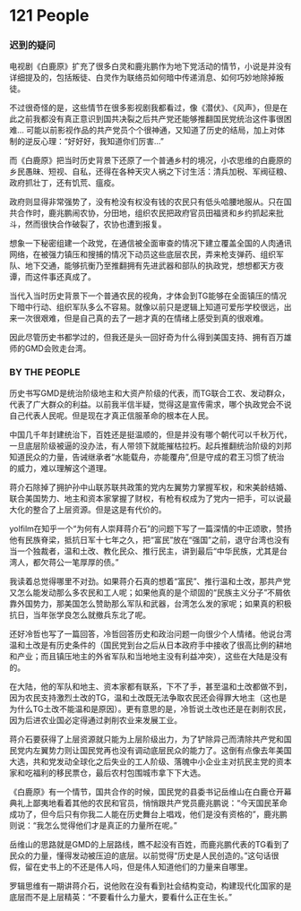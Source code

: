 # 121 People
### 迟到的疑问
电视剧《白鹿原》扩充了很多白灵和鹿兆鹏作为地下党活动的情节，小说是并没有详细提及的，包括叛徒、白灵作为联络员如何暗中传递消息、如何巧妙地除掉叛徒。

不过很奇怪的是，这些情节在很多影视剧我都看过，像《潜伏》、《风声》，但是在此之前我都没有真正意识到国共决裂之后共产党还能够推翻国民党统治这件事很困难... 可能以前影视作品的共产党员个个很神通，又知道了历史的结局，加上对体制的逆反心理：“好好好，我知道你们厉害...”

而《白鹿原》把当时历史背景下还原了一个普通乡村的境况，小农思维的白鹿原的乡民愚昧、短视、自私，还得在各种天灾人祸之下讨生活：清兵加税、军阀征粮、政府抓壮丁，还有饥荒、瘟疫。

政府则显得非常强势了，没有枪没有权没有钱的农民只有低头哈腰地服从。只在国共合作时，鹿兆鹏闹农协，分田地，组织农民把政府官员田福贤和乡约抓起来批斗，然而很快合作破裂了，农协也遭到报复。

想象一下秘密组建一个政党，在通信被全面审查的情况下建立覆盖全国的人肉通讯网络，在被强力镇压和搜捕的情况下动员这些底层农民，弄来枪支弹药、组织军队、地下交通，能够抗衡乃至推翻拥有先进武器和部队的执政党，想想都天方夜谭，而这件事还真成了。

当代入当时历史背景下一个普通农民的视角，才体会到TG能够在全面镇压的情况下暗中行动、组织军队多么不容易。就像以前只是逻辑上知道可爱彤学校很远，出来一次很艰难，但是自己真的去了一趟才真的在情绪上感受到真的很艰难。

因此尽管历史书都学过的，但我还是头一回好奇为什么得到美国支持、拥有百万雄师的GMD会败走台湾。

### BY THE PEOPLE
历史书写GMD是统治阶级地主和大资产阶级的代表，而TG联合工农、发动群众，代表了广大群众的利益。以前我半信半疑，觉得这是宣传需求，哪个执政党会不说自己代表人民呢。但是现在才真正信服革命的根本在人民。

中国几千年封建统治下，百姓还是挺温顺的，但是并没有哪个朝代可以千秋万代，一旦底层阶级被逼的没办法，有人带领下就能摧枯拉朽。起兵推翻统治阶级的刘邦知道民众的力量，告诫继承者“水能载舟，亦能覆舟”,但是守成的君王习惯了统治的威力，难以理解这个道理。

蒋介石除掉了拥护孙中山联苏联共政策的党内左翼势力掌握军权，和宋美龄结婚、联合美国势力、地主和资本家掌握了财权，有枪有权成为了党内一把手，可以说最大化的整合了上层资源。但是这是有代价的。

yolfilm在知乎一个“为何有人崇拜蒋介石”的问题下写了一篇深情的中正颂歌，赞扬他有民族脊梁，抵抗日军十七年之久，把“富民”放在“强国”之前，退守台湾也没有当一个独裁者，温和土改、教化民众、推行民主，讲到最后“中华民族，尤其是台湾人，都欠蒋公一笔厚厚的债。”

我读着总觉得哪里不对劲。如果蒋介石真的想着“富民”、推行温和土改，那共产党又怎么能发动那么多农民和工人呢；如果他真的是个顽固的“民族主义分子”不屑依靠外国势力，那美国怎么赞助那么军队和武器，台湾怎么发的家呢；如果真的积极抗日，当年张学良怎么就撤兵东北了呢。

还好冷哲也写了一篇回答，冷哲回答历史和政治问题一向很少个人情绪。他说台湾温和土改是有历史条件的（国民党到台之后从日本政府手中接收了很高比例的耕地和产业；而且镇压地主的外省军队和当地地主没有利益冲突），这些在大陆是没有的。

在大陆，他的军队和地主、资本家都有联系，下不了手，甚至温和土改都做不到，因为农民支持激烈土改的TG，温和土改既无法争取农民还会得罪大地主（这也是为什么TG土改不能温和是原因）。更有意思的是，冷哲说土改也还是在剥削农民，因为后进农业国必定得通过剥削农业来发展工业。

蒋介石要获得了上层资源就只能为上层阶级出力，为了铲除异己而清除共产党和国民党内左翼势力则让国民党再也没有调动底层民众的能力了。这倒有点像去年美国大选，共和党发动全球化之后失业的工人阶级、落魄中小企业主对抗民主党的资本家和吃福利的移民票仓，最后农村包围城市拿下下大选。

《白鹿原》有一个情节，国共合作的时候，国民党的县委书记岳维山在白鹿仓开幕典礼上鄙夷地看着其他的农民和官员，悄悄跟共产党员鹿兆鹏说：“今天国民革命成功了，但今后只有你我二人能在历史舞台上唱戏，他们是没有资格的”，鹿兆鹏则说：“我怎么觉得他们才是真正的力量所在呢。”

岳维山的思路就是GMD的上层路线，瞧不起没有百姓，而鹿兆鹏代表的TG看到了民众的力量，懂得发动被压迫的底层。以前觉得“历史是人民创造的。”这句话很假，留在史书上的不还是伟人吗，但是伟人知道他们的力量来自哪里。

罗辑思维有一期讲蒋介石，说他败在没有看到社会结构变动，构建现代化国家的是底层而不是上层精英：“不要看什么力量大，要看什么正在生长。”

